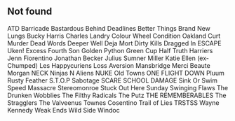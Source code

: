 ## Not found ##
ATD
Barricade
Bastardous
Behind Deadlines
Better Things
Brand New Lungs
Bucky Harris
Charles Landry
Colour Wheel
Condition Oakland
Curt Murder
Dead Words
Deeper Well
Deja Mort
Dirty Kills
Dragged In
ESCAPE Uken!
Excess
Fourth Son
Golden Python
Green Cup
Half Truth
Harriers
Jenn Fiorentino
Jonathan Becker
Julius Sumner Miller
Katie Ellen (ex-Chumped)
Les Happycuriens
Loss Aversion
Mansbridge
Merci Beaute
Morgan
NECK
Ninjas N Aliens
NUKE
Old Towns
ONE FLIGHT DOWN
Pluum
Rusty Feather
S.T.O.P 
Sabotage
SCARE
SCHOOL DAMAGE
Sink Or Swim
Speed Massacre
Stereomonroe
Stuck Out Here
Sunday
Swinging Flaws
The Drunken Wobblies
The Filthy Radicals
The Putz
THE REMEMBERABLES
The Stragglers
The Valveenus
Townes Cosentino
Trail of Lies
TRSTSS
Wayne Kennedy
Weak Ends
Wild Side 
Windoc








































































































































































